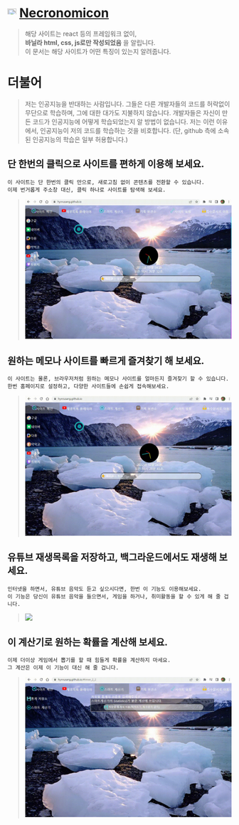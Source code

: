 # <img src="effect/img/icon-igo.png" style="width: 20px; height: 20px;"> [Necronomicon](https://hynrusang.github.io/)
> 해당 사이트는 react 등의 프레임워크 없이,  
> **바닐라 html, css, js로만 작성되었음** 을 알립니다.  
> 이 문서는 해당 사이트가 어떤 특징이 있는지 알려줍니다.
# 더불어
> 저는 인공지능을 반대하는 사람입니다.
> 그들은 다른 개발자들의 코드를 허락없이 무단으로 학습하며, 그에 대한 대가도 지불하지 않습니다.
> 개발자들은 자신이 만든 코드가 인공지능에 어떻게 학습되었는지 알 방법이 없습니다.
> 저는 이런 이유에서, 인공지능이 저의 코드를 학습하는 것을 비호합니다. (단, github 측에 소속된 인공지능의 학습은 일부 허용합니다.)
## 단 한번의 클릭으로 사이트를 편하게 이용해 보세요.
```
이 사이트는 단 한번의 클릭 만으로, 새로고침 없이 콘텐츠를 전환할 수 있습니다.  
이제 번거롭게 주소창 대신, 클릭 하나로 사이트를 탐색해 보세요.
```
> <img src="public/help/1.gif">
  
## 원하는 메모나 사이트를 빠르게 즐겨찾기 해 보세요.
```
이 사이트는 몰론, 브라우저처럼 원하는 메모나 사이트를 얼마든지 즐겨찾기 할 수 있습니다.  
한번 홈페이지로 설정하고, 다양한 사이트들에 손쉽게 접속해보세요.
```
> <img src="public/help/2.gif">
  
## 유튜브 재생목록을 저장하고, 백그라운드에서도 재생해 보세요.
```
인터넷을 하면서, 유튜브 음악도 듣고 싶으시다면, 한번 이 기능도 이용해보세요.  
이 기능은 당신이 유튜브 음악을 들으면서, 게임을 하거나, 취미활동을 할 수 있게 해 줄 겁니다.
```
> <img src="public/help/3.gif">
  
## 이 계산기로 원하는 확률을 계산해 보세요.
```
이제 더이상 게임에서 뽑기를 할 때 힘들게 확률을 계산하지 마세요.  
그 계산은 이제 이 기능이 대신 해 줄 겁니다.
```
> <img src="public/help/4.gif">
